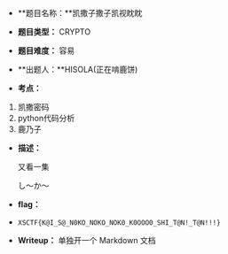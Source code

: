 * **题目名称：**凯撒子撒子凯视眈眈

* **题目类型：** CRYPTO

* **题目难度：** 容易

* **出题人：**HISOLA(正在啃鹿饼)

* **考点：**  

1. 凯撒密码
2. python代码分析
3. 鹿乃子

* **描述：**  

  又看一集

  し～か～

* **flag：** 

* ```
  XSCTF{K@I_S@_N0KO_NOKO_NOK0_K0OOO0_SHI_T@N!_T@N!!!}
  ```

* **Writeup：** 单独开一个 Markdown 文档

